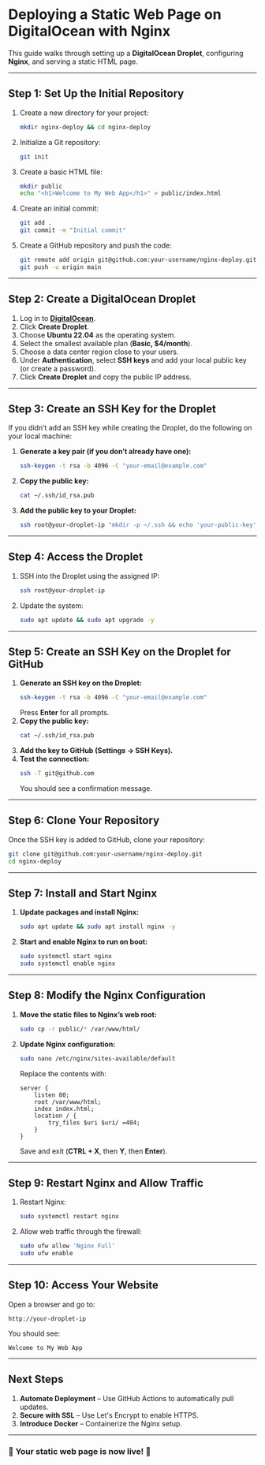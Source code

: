 # Deploying a Static Web Page on DigitalOcean with Nginx

This guide walks through setting up a **DigitalOcean Droplet**, configuring **Nginx**, and serving a static HTML page.

---

## **Step 1: Set Up the Initial Repository**
1. Create a new directory for your project:
   ```sh
   mkdir nginx-deploy && cd nginx-deploy
   ```
2. Initialize a Git repository:
   ```sh
   git init
   ```
3. Create a basic HTML file:
   ```sh
   mkdir public
   echo "<h1>Welcome to My Web App</h1>" > public/index.html
   ```
4. Create an initial commit:
   ```sh
   git add .
   git commit -m "Initial commit"
   ```
5. Create a GitHub repository and push the code:
   ```sh
   git remote add origin git@github.com:your-username/nginx-deploy.git
   git push -u origin main
   ```

---

## **Step 2: Create a DigitalOcean Droplet**
1. Log in to **[DigitalOcean](https://cloud.digitalocean.com/)**.
2. Click **Create Droplet**.
3. Choose **Ubuntu 22.04** as the operating system.
4. Select the smallest available plan (**Basic, $4/month**).
5. Choose a data center region close to your users.
6. Under **Authentication**, select **SSH keys** and add your local public key (or create a password).
7. Click **Create Droplet** and copy the public IP address.

---

## **Step 3: Create an SSH Key for the Droplet**
If you didn’t add an SSH key while creating the Droplet, do the following on your local machine:

1. **Generate a key pair (if you don’t already have one):**
   ```sh
   ssh-keygen -t rsa -b 4096 -C "your-email@example.com"
   ```
2. **Copy the public key:**
   ```sh
   cat ~/.ssh/id_rsa.pub
   ```
3. **Add the public key to your Droplet:**
   ```sh
   ssh root@your-droplet-ip "mkdir -p ~/.ssh && echo 'your-public-key' >> ~/.ssh/authorized_keys && chmod 600 ~/.ssh/authorized_keys"
   ```

---

## **Step 4: Access the Droplet**
1. SSH into the Droplet using the assigned IP:
   ```sh
   ssh root@your-droplet-ip
   ```
2. Update the system:
   ```sh
   sudo apt update && sudo apt upgrade -y
   ```

---

## **Step 5: Create an SSH Key on the Droplet for GitHub**
1. **Generate an SSH key on the Droplet:**
   ```sh
   ssh-keygen -t rsa -b 4096 -C "your-email@example.com"
   ```
   Press **Enter** for all prompts.
2. **Copy the public key:**
   ```sh
   cat ~/.ssh/id_rsa.pub
   ```
3. **Add the key to GitHub (Settings → SSH Keys).**
4. **Test the connection:**
   ```sh
   ssh -T git@github.com
   ```
   You should see a confirmation message.

---

## **Step 6: Clone Your Repository**
Once the SSH key is added to GitHub, clone your repository:
```sh
git clone git@github.com:your-username/nginx-deploy.git
cd nginx-deploy
```

---

## **Step 7: Install and Start Nginx**
1. **Update packages and install Nginx:**
   ```sh
   sudo apt update && sudo apt install nginx -y
   ```
2. **Start and enable Nginx to run on boot:**
   ```sh
   sudo systemctl start nginx
   sudo systemctl enable nginx
   ```

---

## **Step 8: Modify the Nginx Configuration**
1. **Move the static files to Nginx’s web root:**
   ```sh
   sudo cp -r public/* /var/www/html/
   ```
2. **Update Nginx configuration:**
   ```sh
   sudo nano /etc/nginx/sites-available/default
   ```
   Replace the contents with:
   ```nginx
   server {
       listen 80;
       root /var/www/html;
       index index.html;
       location / {
           try_files $uri $uri/ =404;
       }
   }
   ```
   Save and exit (**CTRL + X**, then **Y**, then **Enter**).

---

## **Step 9: Restart Nginx and Allow Traffic**
1. Restart Nginx:
   ```sh
   sudo systemctl restart nginx
   ```
2. Allow web traffic through the firewall:
   ```sh
   sudo ufw allow 'Nginx Full'
   sudo ufw enable
   ```

---

## **Step 10: Access Your Website**
Open a browser and go to:
```
http://your-droplet-ip
```
You should see:
```
Welcome to My Web App
```

---

## **Next Steps**
1. **Automate Deployment** – Use GitHub Actions to automatically pull updates.
2. **Secure with SSL** – Use Let's Encrypt to enable HTTPS.
3. **Introduce Docker** – Containerize the Nginx setup.

---

### 🎉 **Your static web page is now live!** 🚀
